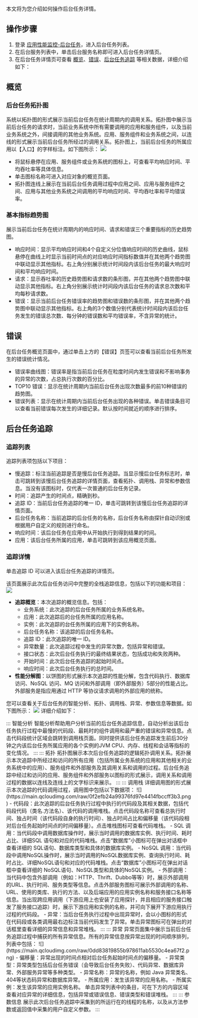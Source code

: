 
本文将为您介绍如何操作后台任务详情。


## 操作步骤


1. 登录 [应用性能监控-后台任务](https://console.cloud.tencent.com/monitor/tapm/backstagetask/list)，进入后台任务列表。
2. 在后台服务列表中，单击后台服务名称即可进入后台任务详情页。
3. 在后台任务详情页可查看 [概览](#overview)、[错误](#error)、[后台任务追踪](#track) 等相关数据，详细介绍如下：




## 概览[](id:overview)

### 后台任务拓扑图

系统以拓扑图的形式展示当前后台任务在统计周期内的调用关系。拓扑图中展示当前后台任务的请求时，当前业务系统中所有需要调用的应用和服务组件，以及当前业务系统之外，间接调用的其他业务系统。应用、服务组件和业务系统之间，以连线的形式展示当前后台任务所经过的调用关系。拓扑图上，当前后台任务的所属应用以【入口】的字样标注。如下图所示：
![](https://main.qcloudimg.com/raw/cc5c2f220beb9114e25f19495d0cb135.jpg)

- 将鼠标悬停在应用、服务组件或业务系统的图标上，可查看平均响应时间、平均吞吐率等具体信息。
- 单击图标名称可进入对应对象的概览页面。
- 拓扑图连线上展示在当前后台任务调用过程中应用之间、应用与服务组件之间、应用与其他业务系统之间调用的平均响应时间、平均吞吐率和平均错误率。



### 基本指标趋势图

展示当前后台任务在统计周期内的响应时间、请求和错误三个重要指标的历史趋势图。

- 响应时间：显示平均响应时间和4个自定义分位值响应时间的历史曲线，鼠标悬停在曲线上时显示当前时间点的对应响应时间指标数值并在其他两个趋势图中联动显示其他指标。右上角分别展示统计时间段内该后台任务的最大响应时间和平均响应时间。
- 请求：显示吞吐率的历史趋势图和请求数的条形图，并在其他两个趋势图中联动显示其他指标。右上角分别展示统计时间段内该后台任务的请求总次数和平均每秒请求数。
- 错误：显示当前后台任务错误率的趋势图和错误数的条形图，并在其他两个趋势图中联动显示其他指标。右上角的3个数值分别代表统计时间段内该后台任务发生的错误总次数、每分钟的错误数和平均错误率，不含异常的统计。



## 错误[](id:error)

在后台任务概览页面中，通过单击上方的【错误】页签可以查看当前后台任务所发生的错误统计情况。

- 错误率曲线图：错误率是指当前后台任务在粒度时间内发生错误和不影响事务的异常的次数，占总执行次数的百分比。
- TOP10 错误：显示在统计周期内当前后台任务出现次数最多的前10种错误的趋势图。
- 错误列表：显示在统计周期内当前后台任务出现的各种错误。单击错误条目可以查看当前错误每次发生的详细记录。默认按时间就近的顺序进行排序。

  

## 后台任务追踪[](id:track)

### 追踪列表

追踪列表项包括以下项目：

- 慢追踪：标注当前追踪是否是慢后台任务追踪。当显示慢后台任务标志时，单击可跳转到该慢后台任务追踪的详情页面，查看拓扑、调用栈、异常和参数信息。当没有该图标时，仅代表一次普通的后台任务记录。
- 时间：追踪产生的时间点，精确到秒。
- 追踪 ID：当前后台任务追踪的唯一 ID，单击可跳转到该慢后台任务追踪的详情页面。
- 后台任务名称：当前追踪的后台任务的名称，后台任务名称由探针自动识别或根据用户自定义的规则进行命名。
- 响应时间：该后台任务在应用中从开始执行到得到结果的时间。
- 应用：该后台任务所属的应用，单击可跳转到该应用概览页面。

  

 ### 追踪详情

 单击追踪 ID 可以进入该后台任务追踪的详情页。

 该页面展示此次后台任务访问中完整的全栈追踪信息，包括以下的功能和项目：
 ![](https://main.qcloudimg.com/raw/d1e22b0c11378542cae4c504b9a9d041.png)

- **追踪概览**：本次追踪的概览信息。包括：
	- 业务系统：此次追踪的后台任务所属的业务系统名称。
	- 应用：此次追踪后的台任务所属的应用名称。
	- 实例：此次追踪的台任务所属的应用下的实例名称。
	- 后台任务名称：该追踪的后台任务名称。
	- 追踪 ID：此次追踪的唯一 ID。
	- 异常数量：此次追踪过程中发生的异常次数，包括异常和错误。
	- 接口状态：此次后台任务执行的最终结果状态，包括成功和失败两种。
	- 开始时间：此次后台任务追踪的起始时间点。
	- 响应时间：此次后台任务执行的总时间。
- **性能分解图**：以饼图的形式展示本次追踪的性能分解，包含代码执行、数据库访问、NoSQL 访问、MQ 访问和外部调用（即外部服务）5部分的性能占比。外部服务是指应用通过 HTTP 等协议请求调用的外部应用的统称。

您可以查看关于后台任务的智能分析、拓扑、调用栈、异常、参数信息等数据。如下图所示：
![](https://main.qcloudimg.com/raw/cbe47cb9f2b97d4790879378d8852f6d.jpg)
详细介绍如下：

<dx-tabs>
::: 智能分析
智能分析帮助用户分析当前的后台任务追踪信息，自动分析出该后台任务执行过程中最慢的代码段、最耗时的组件调用和最严重的错误和异常信息。点击代码段统计区域会跳转到调用栈页面。同时提供该后台任务追踪发生前后30分钟之内该后台任务所属应用的各个实例的JVM CPU、内存、线程和会话等指标的变化情况。
:::
::: 拓扑
拓扑图展示本次后台任务追踪的逻辑拓扑调用关系。拓扑展示本次追踪中所经过和访问的所有应用（包括所属业务系统的应用和其他相关的业务系统中的应用）、服务组件和外部服务及其调用关系和调用的过程。后台任务追踪中经过和访问的应用、服务组件和外部服务以图标的形式展示，调用关系和调用过程的数据以连线及连线上的文字标识来展示。
:::
::: 调用栈
详细调用图的形式展示本次追踪的代码调用过程，调用图中包括以下数据项：
	![](https://main.qcloudimg.com/raw/0f2efb24a99376fd97e4414fbccff3b3.png)
 - 代码段：此次追踪的后台任务执行过程中执行的代码段及其相关数据，包括代码段代码（类名.方法名）、该代码的调用堆栈。点击代码段名称可查看总执行时间、独占时间（该代码段自身的执行时间）、独占时间占比和偏移量（该代码段相对后台任务起始时间点的时间偏移量）。点击堆栈图标可查看代码堆栈。
 - SQL 调用：当代码段中调用数据库操作时，展示当时调用的数据库实例、执行时间、耗时占比、详细SQL
	语句和对应的代码堆栈。点击“数据库”小图标可在弹出对话框中查看详细的 SQL语句、数据库类型和具体的数据库实例。
 - NoSQL 调用：当代码段中调用NoSQL操作时，展示当时调用的NoSQL数据库实例、查询执行时间、耗时占比、详细NoSQL语句和对应的代码堆栈。点击“数据库”小图标可在弹出对话框中查看详细的 NoSQL语句、NoSQL类型和具体的NoSQL实例。
 - 外部调用：当代码中包含外部调用（例如：HTTP、Thrift、Dubbo等等）时，展示外部调用的URL、执行时间、服务类型等信息。点击外部服务图标可展示外部调用的名称、URL、使用的类库、执行的方法、以及后端应用的应用实例名称和服务接口名称等信息。当出现跨应用调用（下游应用上也安装了应用探针，并且相应的服务接口触发了服务接口追踪）时，展示下游应用和实例的名称，并可向下展开下游应用执行过程的代码段。
 - 异常：当后台任务执行过程中出现异常时，会以小图标的形式在代码段或各类调用最右边标注当前代码发生了异常。单击异常图标可在弹出的对话框里查看详细的异常信息和异常堆栈。
:::
::: 异常
异常页面集中展示当前后台任务追踪过程中捕获的所有异常信息。所有的异常信息按异常出现的时间顺序排列，列表中包括：
	![](https://main.qcloudimg.com/raw/0dd83819855b978611ab5530c4ea67f2.png)
- 偏移量：异常出现的时间点相对后台任务起始时间点的偏移量。
- 异常类型：异常类型包括后台任务错误（会导致后台任务失败）、代码异常、数据库异常、外部服务异常等多种类型。
- 异常名称：异常的名称，例如 Java 异常类名、404等状态码异常和数据库异常。
- 所属应用：发生该异常的应用名称。
- 所属实例：发生该异常的应用实例名称。
 单击异常列表中的条目，可在下方的内容区域查看对应异常的详细信息，包括异常或错误信息、错误类型和错误堆栈。
:::
::: 参数信息
展示此次后台任务追踪中采集到的所运行在的线程的名称，以及从方法参数或返回值中采集的用户自定义参数。
:::
</dx-tabs>
